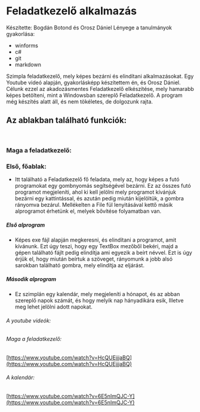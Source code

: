# Feladatkezelő alkalmazás  
Készítette: Bogdán Botond és Orosz Dániel
Lényege a tanulmányok gyakorlása:
 - winforms
 - c#
 - git
 - markdown
 
Szimpla feladatkezelő, mely képes bezárni és elindítani alkalmazásokat. Egy Youtube videó alapján, gyakorlásképp készítettem én, és Orosz Dániel. Célunk ezzel az akadozásmentes Feladatkezelő elkészítése, mely hamarabb képes betölteni, mint a Windowsban szereplő Feladatkezelő. A program még készítés alatt áll, és nem tökéletes, de dolgozunk rajta. <br />
## Az ablakban található funkciók:

<br />

### Maga a feladatkezelő: <br />

### Első, főablak: <br />
  - Itt található a Feladatkezelő fő feladata, mely az, hogy képes a futó programokat egy gombnyomás segítségével bezárni. Ez az összes futó programot megjeleníti, ahol ki kell jelölni mely programot kívánjuk bezárni egy kattintással, és azután pedig miután kijelöltük, a gombra rányomva bezárul. Mellékelten a File fül lenyitásával kettő másik alprogramot érhetünk el, melyek bővítése folyamatban van. <br />
  
##### Első alprogram <br />
  - Képes exe fájl alapján megkeresni, és elindítani a programot, amit kívánunk. Ezt úgy teszi, hogy egy TextBox mezőből bekéri, majd a gépen található fájlt pedig elindítja ami egyezik a beírt névvel. Ezt is úgy érjük el, hogy miután beírtuk a szöveget, rányomunk a jobb alsó sarokban található gombra, mely elindítja az eljárást.<br />
  
##### Második alprogram <br />
  - Ez szimplán egy kalendár, mely megjeleníti a hónapot, és az abban szereplő napok számát, és hogy melyik nap hányadikára esik, Illetve meg lehet jelölni adott napokat. <br />



###### A youtube videók:
###### Maga a feladatkezelő:
[https://www.youtube.com/watch?v=HcQUEjjjaBQ](https://www.youtube.com/watch?v=HcQUEjjjaBQ)<br /> 
###### A kalendár:
[https://www.youtube.com/watch?v=6E5nImQJC-Y](https://www.youtube.com/watch?v=6E5nImQJC-Y)<br />


